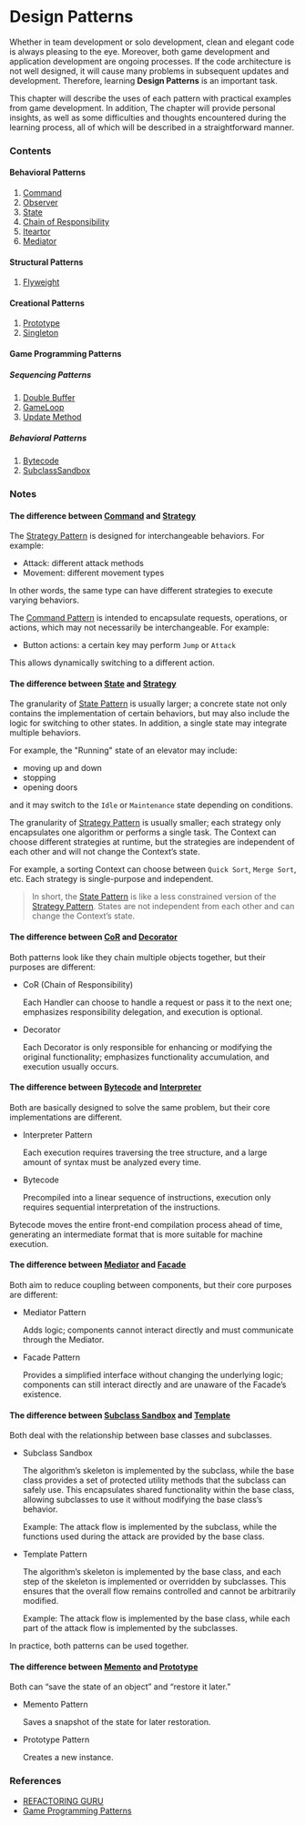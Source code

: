 # Design Patterns

Whether in team development or solo development, clean and elegant code is always pleasing to the eye. Moreover, both game development and application development are ongoing processes. If the code architecture is not well designed, it will cause many problems in subsequent updates and development. Therefore, learning **Design Patterns** is an important task.

This chapter will describe the uses of each pattern with practical examples from game development. In addition, The chapter will provide personal insights, as well as some difficulties and thoughts encountered during the learning process, all of which will be described in a straightforward manner.

### Contents
#### Behavioral Patterns
1. [Command](docs/Command.md)
2. [Observer](docs/Observer.md)
3. [State](docs/State.md)
4. [Chain of Responsibility](docs/ChainOfResponsibility.md)
5. [Iteartor](docs/Iteartor.md)
6. [Mediator](docs/Mediator.md)

#### Structural Patterns
1. [Flyweight](docs/Flyweight.md)

#### Creational Patterns
1. [Prototype](docs/Prototype.md)
2. [Singleton](docs/Singleton.md)

#### Game Programming Patterns
##### Sequencing Patterns
1. [Double Buffer](docs/DoubleBuffer.md)
2. [GameLoop](docs/GameLoop.md)
3. [Update Method](docs/UpdateMethod.md)

##### Behavioral Patterns
1. [Bytecode](docs/Bytecode.md)
2. [SubclassSandbox](docs/SubclassSandbox.md)

### Notes

#### The difference between [Command](docs/Command.md) and [Strategy](docs/Strategy.md)

The [Strategy Pattern](docs/Strategy.md) is designed for interchangeable behaviors. For example:
- Attack: different attack methods
- Movement: different movement types

In other words, the same type can have different strategies to execute varying behaviors.

The [Command Pattern](docs/Command.md) is intended to encapsulate requests, operations, or actions, which may not necessarily be interchangeable. For example:

- Button actions: a certain key may perform `Jump` or `Attack`

This allows dynamically switching to a different action.

#### The difference between [State](docs/State.md) and [Strategy](docs/Strategy.md)

The granularity of [State Pattern](docs/State.md) is usually larger; a concrete state not only contains the implementation of certain behaviors, but may also include the logic for switching to other states. In addition, a single state may integrate multiple behaviors.

For example, the "Running" state of an elevator may include:
- moving up and down
- stopping
- opening doors

and it may switch to the `Idle` or `Maintenance` state depending on conditions.

The granularity of [Strategy Pattern](docs/Strategy.md) is usually smaller; each strategy only encapsulates one algorithm or performs a single task. The Context can choose different strategies at runtime, but the strategies are independent of each other and will not change the Context’s state.

For example, a sorting Context can choose between `Quick Sort`, `Merge Sort`, etc. Each strategy is single-purpose and independent.

> In short, the [State Pattern](docs/State.md) is like a less constrained version of the [Strategy Pattern](docs/Strategy). States are not independent from each other and can change the Context’s state.

#### The difference between [CoR](docs/ChainOfResponsibility.md) and [Decorator](docs/Decorator.md)

Both patterns look like they chain multiple objects together, but their purposes are different:

- CoR (Chain of Responsibility)

	Each Handler can choose to handle a request or pass it to the next one; emphasizes responsibility delegation, and execution is optional.
- Decorator

	Each Decorator is only responsible for enhancing or modifying the original functionality; emphasizes functionality accumulation, and execution usually occurs.

#### The difference between [Bytecode](docs/Bytecode.md) and [Interpreter](docs/Interpreter.md)

Both are basically designed to solve the same problem, but their core implementations are different.

- Interpreter Pattern

	Each execution requires traversing the tree structure, and a large amount of syntax must be analyzed every time.

- Bytecode

	Precompiled into a linear sequence of instructions, execution only requires sequential interpretation of the instructions.

Bytecode moves the entire front-end compilation process ahead of time, generating an intermediate format that is more suitable for machine execution.

#### The difference between [Mediator](docs/Mediator.md) and [Facade](docs/Facade.md)

Both aim to reduce coupling between components, but their core purposes are different:

- Mediator Pattern

	Adds logic; components cannot interact directly and must communicate through the Mediator.

- Facade Pattern

	Provides a simplified interface without changing the underlying logic; components can still interact directly and are unaware of the Facade’s existence.

#### The difference between [Subclass Sandbox](docs/SubclassSandbox.md) and [Template](docs/Template.md)

Both deal with the relationship between base classes and subclasses.

- Subclass Sandbox

	The algorithm’s skeleton is implemented by the subclass, while the base class provides a set of protected utility methods that the subclass can safely use. This encapsulates shared functionality within the base class, allowing subclasses to use it without modifying the base class’s behavior.

	Example: The attack flow is implemented by the subclass, while the functions used during the attack are provided by the base class.

- Template Pattern

	The algorithm’s skeleton is implemented by the base class, and each step of the skeleton is implemented or overridden by subclasses. This ensures that the overall flow remains controlled and cannot be arbitrarily modified.

	Example: The attack flow is implemented by the base class, while each part of the attack flow is implemented by the subclasses.

In practice, both patterns can be used together.

#### The difference between [Memento](docs/Memento.md) and [Prototype](docs/Prototype.md)
Both can “save the state of an object” and “restore it later.”

- Memento Pattern

	Saves a snapshot of the state for later restoration.

- Prototype Pattern

	Creates a new instance.


### References
- [REFACTORING GURU](https://refactoring.guru/)
- [Game Programming Patterns](https://gameprogrammingpatterns.com/)
